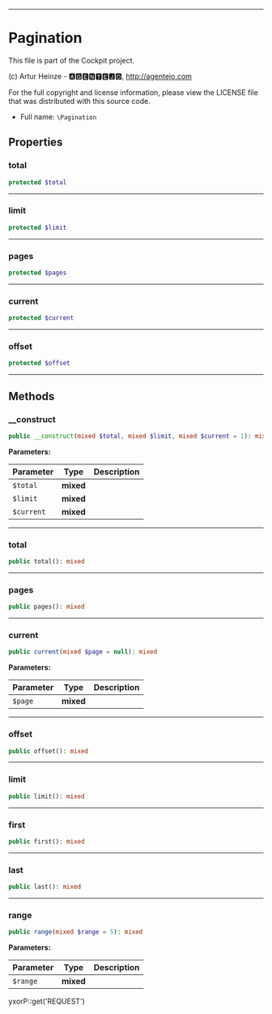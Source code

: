 ***

# Pagination

This file is part of the Cockpit project.

(c) Artur Heinze - 🅰🅶🅴🅽🆃🅴🅹🅾, http://agentejo.com

For the full copyright and license information, please view the LICENSE file that was distributed with this source code.

* Full name: `\Pagination`

## Properties

### total

```php
protected $total
```

***

### limit

```php
protected $limit
```

***

### pages

```php
protected $pages
```

***

### current

```php
protected $current
```

***

### offset

```php
protected $offset
```

***

## Methods

### __construct

```php
public __construct(mixed $total, mixed $limit, mixed $current = 1): mixed
```

**Parameters:**

| Parameter | Type | Description |
|-----------|------|-------------|
| `$total` | **mixed** |  |
| `$limit` | **mixed** |  |
| `$current` | **mixed** |  |

***

### total

```php
public total(): mixed
```

***

### pages

```php
public pages(): mixed
```

***

### current

```php
public current(mixed $page = null): mixed
```

**Parameters:**

| Parameter | Type | Description |
|-----------|------|-------------|
| `$page` | **mixed** |  |

***

### offset

```php
public offset(): mixed
```

***

### limit

```php
public limit(): mixed
```

***

### first

```php
public first(): mixed
```

***

### last

```php
public last(): mixed
```

***

### range

```php
public range(mixed $range = 5): mixed
```

**Parameters:**

| Parameter | Type | Description |
|-----------|------|-------------|
| `$range` | **mixed** |  |

yxorP::get('REQUEST')
